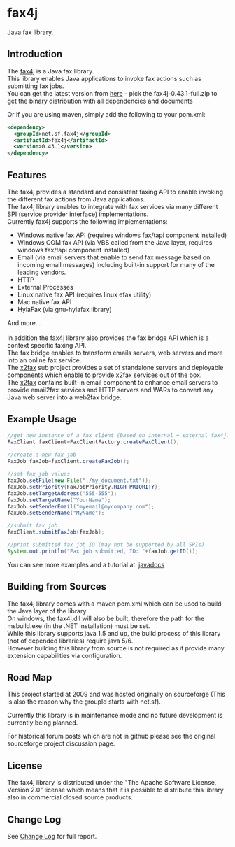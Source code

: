 # fax4j
Java fax library.

## Introduction
The [fax4j](http://sagiegurari.github.io/fax4j/) is a Java fax library.
<br>
This library enables Java applications to invoke fax actions such as submitting fax jobs.
<br>
You can get the latest version from <a href="https://github.com/sagiegurari/fax4j/releases/latest">here</a> - pick the fax4j-0.43.1-full.zip to get the binary distribution with all dependencies and documents

Or if you are using maven, simply add the following to your pom.xml:

```xml
<dependency>
  <groupId>net.sf.fax4j</groupId>
  <artifactId>fax4j</artifactId>
  <version>0.43.1</version>
</dependency>
```

## Features
The fax4j provides a standard and consistent faxing API to enable invoking the different fax actions from Java applications.<br>
The fax4j library enables to integrate with fax services via many different SPI (service provider interface) implementations.<br>
Currently fax4j supports the following implementations:<br>
* Windows native fax API (requires windows fax/tapi component installed)
* Windows COM fax API (via VBS called from the Java layer, requires windows fax/tapi component installed)
* Email (via email servers that enable to send fax message based on incoming email messages) including built-in support for many of the leading vendors.
* HTTP
* External Processes
* Linux native fax API (requires linux efax utility)
* Mac native fax API
* HylaFax (via gnu-hylafax library)

And more...
<br>
<br>
In addition the fax4j library also provides the fax bridge API which is a context specific faxing API.<br>
The fax bridge enables to transform emails servers, web servers and more into an online fax service.<br>
The [x2fax](https://github.com/sagiegurari/x2fax) sub project provides a set of standalone servers and deployable components which enable to provide x2fax services out of the box.<br>
The [x2fax](https://github.com/sagiegurari/x2fax) contains built-in email component to enhance email servers to provide email2fax services and HTTP servers and WARs to convert any Java web server into a web2fax bridge.

## Example Usage
```java
//get new instance of a fax client (based on internal + external fax4j.properties file data)
FaxClient faxClient=FaxClientFactory.createFaxClient();
 
//create a new fax job
FaxJob faxJob=faxClient.createFaxJob();

//set fax job values
faxJob.setFile(new File("./my_document.txt"));
faxJob.setPriority(FaxJobPriority.HIGH_PRIORITY);
faxJob.setTargetAddress("555-555");
faxJob.setTargetName("YourName");
faxJob.setSenderEmail("myemail@mycompany.com");
faxJob.setSenderName("MyName");

//submit fax job
faxClient.submitFaxJob(faxJob);

//print submitted fax job ID (may not be supported by all SPIs)
System.out.println("Fax job submitted, ID: "+faxJob.getID());
```
You can see more examples and a tutorial at: [javadocs](https://sagiegurari.github.io/fax4j/apidocs/overview-summary.html#overview_description)

## Building from Sources
The fax4j library comes with a maven pom.xml which can be used to build the Java layer of the library.
<br>
On windows, the fax4j.dll will also be built, therefore the path for the msbuild.exe (in the .NET installation) must be set.
<br>
While this library supports java 1.5 and up, the build process of this library (not of depended libraries) require java 5/6.
<br>
However building this library from source is not required as it provide many extension capabilities via configuration.

## Road Map
This project started at 2009 and was hosted originally on sourceforge (This is also the reason why the groupId starts with net.sf).

Currently this library is in maintenance mode and no future development is currently being planned.

For historical forum posts which are not in github please see the original sourceforge project discussion page.

## License
The fax4j library is distributed under the "The Apache Software License, Version 2.0" license which means that it is possible to distribute this library also in commercial closed source products.

## Change Log
See [Change Log](https://sagiegurari.github.io/fax4j/changes-report.html) for full report.
